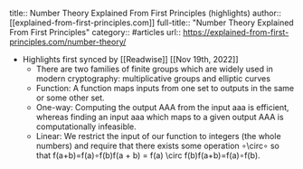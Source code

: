 title:: Number Theory Explained From First Principles (highlights)
author:: [[explained-from-first-principles.com]]
full-title:: "Number Theory Explained From First Principles"
category:: #articles
url:: https://explained-from-first-principles.com/number-theory/

- Highlights first synced by [[Readwise]] [[Nov 19th, 2022]]
	- There are two families of finite groups which are widely used in modern cryptography:
	  multiplicative groups and elliptic curves
	- Function:
	  A function maps inputs from one set
	  to outputs in the same or some other set.
	- One-way:
	  Computing the output AAA from the input aaa is efficient,
	  whereas finding an input aaa which maps to a given output AAA is
	  computationally infeasible.
	- Linear:
	  We restrict the input of our function to integers (the whole numbers)
	  and require that there exists some operation ∘\circ∘
	  so that f(a+b)=f(a)∘f(b)f(a + b) = f(a) \circ f(b)f(a+b)=f(a)∘f(b).